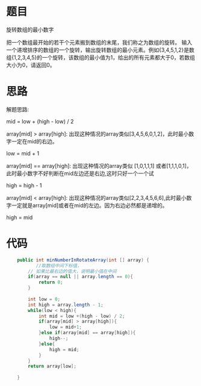 # 题目

旋转数组的最小数字

把一个数组最开始的若干个元素搬到数组的末尾，我们称之为数组的旋转。 输入一个递增排序的数组的一个旋转，输出旋转数组的最小元素。例如{3,4,5,1,2}是数组{1,2,3,4,5}的一个旋转，该数组的最小值为1，给出的所有元素都大于0，若数组大小为0，请返回0。





# 思路

 解题思路:

 mid = low + (high - low) / 2



 array[mid] > array[high]: 出现这种情况的array类似[3,4,5,6,0,1,2]，此时最小数字一定在mid的右边。

 low = mid + 1



array[mid] == array[high]: 出现这种情况的array类似 [1,0,1,1,1] 或者[1,1,1,0,1]，此时最小数字不好判断在mid左边还是右边,这时只好一个一个试

high = high - 1



 array[mid] < array[high]: 出现这种情况的array类似[2,2,3,4,5,6,6],此时最小数字一定就是array[mid]或者在mid的左边。因为右边必然都是递增的。

 high = mid



# 代码

```java
    public int minNumberInRotateArray(int [] array) {
           //取数组中间下标值，
        // 如果比最右边的值大，说明最小值在中间
        if(array == null || array.length == 0){
            return 0;
        }
        
        int low = 0;
        int high = array.length - 1;
        while(low < high){
            int mid = low +(high - low) / 2;
            if(array[mid] > array[high]){
                low = mid+1;
            }else if(array[mid] == array[high]){
                high--;
            }else{
                high = mid;
            }
        }
        return array[low];
        
    }
```

